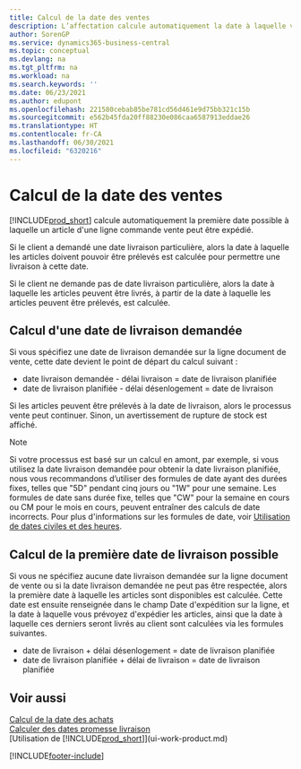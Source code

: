 ```yaml
---
title: Calcul de la date des ventes
description: L’affectation calcule automatiquement la date à laquelle vous devez commander un article pour l’avoir en inventaire à une certaine date et disponible pour prélèvement.
author: SorenGP
ms.service: dynamics365-business-central
ms.topic: conceptual
ms.devlang: na
ms.tgt_pltfrm: na
ms.workload: na
ms.search.keywords: ''
ms.date: 06/23/2021
ms.author: edupont
ms.openlocfilehash: 221580cebab85be781cd56d461e9d75bb321c15b
ms.sourcegitcommit: e562b45fda20ff88230e086caa6587913eddae26
ms.translationtype: HT
ms.contentlocale: fr-CA
ms.lasthandoff: 06/30/2021
ms.locfileid: "6320216"
---
```

# <a name="date-calculation-for-sales"></a>Calcul de la date des ventes
[!INCLUDE[prod_short](includes/prod_short.md)] calcule automatiquement la première date possible à laquelle un article d'une ligne commande vente peut être expédié.

Si le client a demandé une date livraison particulière, alors la date à laquelle les articles doivent pouvoir être prélevés est calculée pour permettre une livraison à cette date.

Si le client ne demande pas de date livraison particulière, alors la date à laquelle les articles peuvent être livrés, à partir de la date à laquelle les articles peuvent être prélevés, est calculée.

## <a name="calculating-a-requested-delivery-date"></a>Calcul d'une date de livraison demandée
Si vous spécifiez une date de livraison demandée sur la ligne document de vente, cette date devient le point de départ du calcul suivant :

- date livraison demandée - délai livraison = date de livraison planifiée
- date de livraison planifiée - délai désenlogement = date de livraison

Si les articles peuvent être prélevés à la date de livraison, alors le processus vente peut continuer. Sinon, un avertissement de rupture de stock est affiché.

> [!Note]
> Si votre processus est basé sur un calcul en amont, par exemple, si vous utilisez la date livraison demandée pour obtenir la date livraison planifiée, nous vous recommandons d’utiliser des formules de date ayant des durées fixes, telles que "5D" pendant cinq jours ou "1W" pour une semaine. Les formules de date sans durée fixe, telles que "CW" pour la semaine en cours ou CM pour le mois en cours, peuvent entraîner des calculs de date incorrects. Pour plus d'informations sur les formules de date, voir [Utilisation de dates civiles et des heures](ui-enter-date-ranges.md).

## <a name="calculating-the-earliest-possible-delivery-date"></a>Calcul de la première date de livraison possible
Si vous ne spécifiez aucune date livraison demandée sur la ligne document de vente ou si la date livraison demandée ne peut pas être respectée, alors la première date à laquelle les articles sont disponibles est calculée. Cette date est ensuite renseignée dans le champ Date d'expédition sur la ligne, et la date à laquelle vous prévoyez d'expédier les articles, ainsi que la date à laquelle ces derniers seront livrés au client sont calculées via les formules suivantes.

- date de livraison + délai désenlogement = date de livraison planifiée
- date de livraison planifiée + délai de livraison = date de livraison planifiée


## <a name="see-also"></a>Voir aussi  
 [Calcul de la date des achats](purchasing-date-calculation-for-purchases.md)   
 [Calculer des dates promesse livraison](sales-how-to-calculate-order-promising-dates.md)  
 [Utilisation de [!INCLUDE[prod_short](includes/prod_short.md)]](ui-work-product.md)


[!INCLUDE[footer-include](includes/footer-banner.md)]